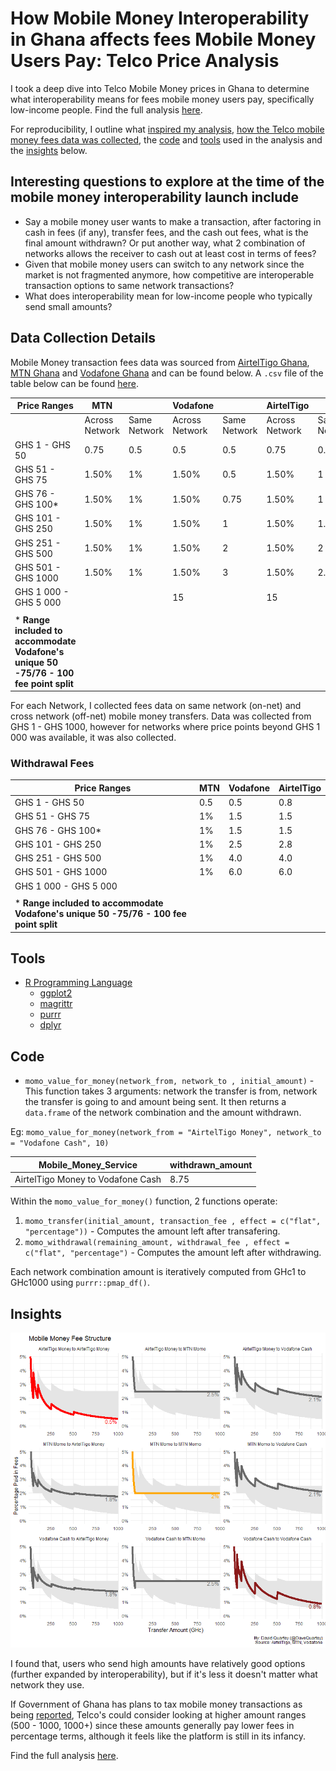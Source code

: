 # How Mobile Money Interoperability in Ghana affects fees Mobile Money Users Pay: Telco Price Analysis

I took a deep dive into Telco Mobile Money prices in Ghana to determine what interoperability means for fees mobile money users pay, specifically low-income people. Find the full analysis [here](https://github.com/DavidQuartey/Mobile-Money-Price-Value-For-Money/blob/master/value_for_money.md).

For reproducibility, I outline what [inspired my analysis](https://github.com/DavidQuartey/Mobile-Money-Price-Value-For-Money#interesting-questions-to-explore-at-the-time-of-the-mobile-money-interoperability-launch-include), [how the Telco mobile money fees data was collected](https://github.com/DavidQuartey/Mobile-Money-Price-Value-For-Money#data-collection-details), the [code](https://github.com/DavidQuartey/Mobile-Money-Price-Value-For-Money#code) and [tools](https://github.com/DavidQuartey/Mobile-Money-Price-Value-For-Money#tools) used in the analysis and the [insights](https://github.com/DavidQuartey/Mobile-Money-Price-Value-For-Money#insights) below.

## Interesting questions to explore at the time of the mobile money interoperability launch include
* Say a mobile money user wants to make a transaction, after factoring in cash in fees (if any), transfer fees, and the cash out fees, what is the final amount withdrawn? Or put another way, what 2 combination of networks allows the receiver to cash out at least cost in terms of fees?
* Given that mobile money users can switch to any network since the market is not fragmented anymore, how competitive are interoperable transaction options to same network transactions?
* What does interoperability mean for low-income people who typically send small amounts?

## Data Collection Details
Mobile Money transaction fees data was sourced from [AirtelTigo Ghana](http://airteltigo.com.gh), [MTN Ghana](http://mtn.com.gh/) and [Vodafone Ghana](https://vodafone.com.gh/) and can be found below. 
A `.csv` file of the table below can be found [here](https://github.com/DavidQuartey/Mobile-Money-Price-Value-For-Money/blob/master/Sources/Data.csv).

| Price Ranges                                                                      | MTN            |              | Vodafone       |              | AirtelTigo     |              |
|-----------------------------------------------------------------------------------|----------------|--------------|----------------|--------------|----------------|--------------|
|                                                                                   | Across Network | Same Network | Across Network | Same Network | Across Network | Same Network |
| GHS 1 - GHS 50                                                                    | 0.75           | 0.5          | 0.5            | 0.5          | 0.75           | 0.5          |
| GHS 51 - GHS 75                                                                   | 1.50%          | 1%           | 1.50%          | 0.5          | 1.50%          | 1            |
| GHS 76 - GHS 100*                                                                 | 1.50%          | 1%           | 1.50%          | 0.75         | 1.50%          | 1            |
| GHS 101 - GHS 250                                                                 | 1.50%          | 1%           | 1.50%          | 1            | 1.50%          | 1.5          |
| GHS 251 - GHS 500                                                                 | 1.50%          | 1%           | 1.50%          | 2            | 1.50%          | 2            |
| GHS 501 - GHS 1000                                                                | 1.50%          | 1%           | 1.50%          | 3            | 1.50%          | 2.5          |
| GHS 1 000 - GHS 5 000                                                           |                |              | 15             |              | 15             |              |
|                                                                                   |                |              |                |              |                |              |
| * **Range included to accommodate Vodafone's unique 50 -75/76 - 100 fee point split** |                |              |                |              |                |              |

For each Network, I collected fees data on same network (on-net) and cross network (off-net) mobile money transfers.                 Data was collected from GHS 1 - GHS 1000, however for networks where price points beyond GHS 1 000 was available, it was also collected.

### Withdrawal Fees
| Price Ranges | MTN | Vodafone | AirtelTigo |
|------------------------------------------------------------------------------------|-----|----------|------------|
| GHS 1 - GHS 50 | 0.5 | 0.5 | 0.8 |
| GHS 51 - GHS 75 | 1% | 1.5 | 1.5 |
| GHS 76 - GHS 100* | 1% | 1.5 | 1.5 |
| GHS 101 - GHS 250 | 1% | 2.5 | 2.8 |
| GHS 251 - GHS 500 | 1% | 4.0 | 4.0 |
| GHS 501 - GHS 1000 | 1% | 6.0 | 6.0 |
| GHS 1 000 - GHS 5 000 |  |  |  |
|  |  |  |  |
| *  **Range included to accommodate Vodafone's unique 50 -75/76 - 100 fee point split** |  |  |  |

## Tools
* [R Programming Language](https://www.r-project.org/about.html)
  * [ggplot2](https://ggplot2.tidyverse.org/)
  * [magrittr](https://magrittr.tidyverse.org/)
  * [purrr](https://purrr.tidyverse.org/)
  * [dplyr](https://dplyr.tidyverse.org/)

## Code
* `momo_value_for_money(network_from, network_to , initial_amount)` - This function takes 3 arguments: network the transfer is from, network the transfer is going to and amount being sent.
It then returns a `data.frame` of the network combination and the amount withdrawn.

Eg: `momo_value_for_money(network_from = "AirtelTigo Money", network_to = "Vodafone Cash", 10)`

| Mobile_Money_Service              | withdrawn_amount |
|-----------------------------------|------------------|
| AirtelTigo Money to Vodafone Cash | 8.75             |


Within the `momo_value_for_money()` function, 2 functions operate:
1. `momo_transfer(initial_amount, transaction_fee , effect = c("flat", "percentage"))` - Computes the amount left after transafering. 
2. `momo_withdrawal(remaining_amount, withdrawal_fee , effect = c("flat", "percentage")` - Computes the amount left after withdrawing.

Each network combination amount is iteratively computed from GHc1 to GHc1000 using `purrr::pmap_df()`.

## Insights
![alt text](https://github.com/DavidQuartey/Mobile-Money-Price-Value-For-Money/blob/master/Visualizations/Viz-mobile%20money%20fee%20structure-1.png)

I found that, users who send high amounts have relatively good options (further expanded by interoperability), but if it's less it doesn't matter what network they use.

If Government of Ghana has plans to tax mobile money transactions as being [reported](https://thebftonline.com/2018/business/companies/mtn-ghana-holds-2018-mobile-money-stakeholder-conference/), Telco's could consider looking at higher amount ranges (500 - 1000, 1000+) since these amounts generally pay lower fees in percentage terms, although it feels like the platform is still in its infancy.

Find the full analysis [here](https://github.com/DavidQuartey/Mobile-Money-Price-Value-For-Money/blob/master/value_for_money.md).
